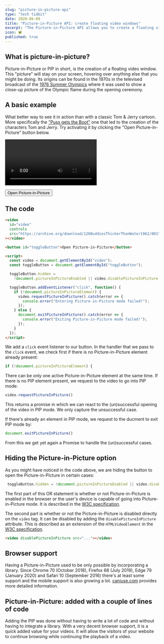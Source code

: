 ```yaml
---
slug: "picture-in-picture-api"
type: "tech tidbit"
date: 2020-06-09
title: "Picture-in-Picture API: create floating video windows"
excerpt: "The Picture-in-Picture API allows you to create a floating video window that is always on top. It allows your visitors to keep a video rolling while they navigate your site or application."
icon: 📽
published: true
---
```


## What is picture-in-picture?

Picture-in-Picture or PIP in short, is the creation of a floating video window.
This "picture" will stay on your screen, hovering over anything else that you might be doing.
Its origins can be found in the 1970s in the televised broadcast of the [1976 Summer Olympics](https://books.google.be/books?id=z1Khj2gYS-QC&pg=PA104&redir_esc=y#v=onepage&q&f=false) where it was used to show a close-up picture of the Olympic flame during the opening ceremony.

## A basic example

What better way to see it in action than with a classic Tom & Jerry cartoon.
More specifically the ["Puss gets the Boot"](https://en.wikipedia.org/wiki/Puss_Gets_the_Boot) one that led to the creation of the characters Tom and Jerry.
Try activating it by clicking the "Open Picture-in-Picture" button below.

<video id="myVideo" controls src="https://archive.org/download/126BuddiesThickerThanWater1962/001%20%20%20Puss%20Gets%20the%20Boot%20%5B1940%5D.mp4" class="w-full"></video>

<button onclick="const video = document.getElementById('myVideo'); if (!document.pictureInPictureElement) { video.requestPictureInPicture().catch(error => { console.error('Entering Picture-in-Picture mode failed!'); }); } else { document.exitPictureInPicture().catch(error => { console.error('Exiting Picture-in-Picture mode failed!'); });}">Open Picture-in-Picture</button>

## The code

```html codesandbox=static-rjk9n4zj7m
<video
  id="video"
  controls
  src="https://archive.org/download/126BuddiesThickerThanWater1962/001%20%20%20Puss%20Gets%20the%20Boot%20%5B1940%5D.mp4"
></video>

<button id="toggleButton">Open Picture-in-Picture</button>

<script>
  const video = document.getElementById("video");
  const toggleButton = document.getElementById("toggleButton");

  toggleButton.hidden =
    !document.pictureInPictureEnabled || video.disablePictureInPicture;

  toggleButton.addEventListener("click", function() {
    if (!document.pictureInPictureElement) {
      video.requestPictureInPicture().catch(error => {
        console.error("Entering Picture-in-Picture mode failed!");
      });
    } else {
      document.exitPictureInPicture().catch(error => {
        console.error("Exiting Picture-in-Picture mode failed!");
      });
    }
  });
</script>
```

We add a `click` event listener to our button.
In the handler that we pass to the `click` event, we check first if there is no Picture-in-Picture element already present:

```js
if (!document.pictureInPictureElement) {
```

There can be only one active Picture-in-Picture element at the same time.
If there is no PIP element present, we request to the video to go into PIP mode:

```js
video.requestPictureInPicture()
```

This returns a promise in which we can react to the (un)successful opening of the video in PIP mode.
We only capture the unsuccessful case.

If there's already an element in PIP mode, we request to the ducment to exit PIP mode by:

```js
document.exitPictureInPicture()
```

From this we get yet again a Promise to handle the (un)successful cases.

## Hiding the Picture-in-Picture option

As you might have noticed in the code above, we are hiding the button to open the Picture-in-Picture in certain cases:

```js
 toggleButton.hidden = !document.pictureInPictureEnabled || video.disablePictureInPicture;
```

The first part of this OR statement is whether or not Picture-in-Picture is enabled in the browser or the user's device is capable of going into Picture-in-Picture mode.
It is described in the [W3C specification](https://w3c.github.io/picture-in-picture/#dom-document-pictureinpictureenabled).

The second part is whether or not the Picture-in-Picture is disabled directly on the `video` tag.
It can be disabled by adding the `disablePictureInPicture` attribute.
This is described as an extension of the `HTMLVideoElement` in the [W3C specification](https://w3c.github.io/picture-in-picture/#htmlvideoelement-extensions).

```html
<video disablePictureInPicture src="..."></video>
```

## Browser support

Having a Picture-in-Picture used to be only possible by incorporating a library.
Since Chrome 70 (October 2018), Firefox 68 (July 2019), Edge 79 (January 2020) and Safari 10 (September 2016) there's at least some support and the mobile support is also growing a lot.
[caniuse.com](https://caniuse.com/#feat=picture-in-picture) provides more detailed information.

## Picture-in-Picture: added with a couple of lines of code

Adding the PIP was done without having to write a lot of code and without having to integrate a library.
With a very decent browser support, it is a quick added value for your videos.
It will allow the visitors of your website to continue browsing while continuing the playback of a video. 
